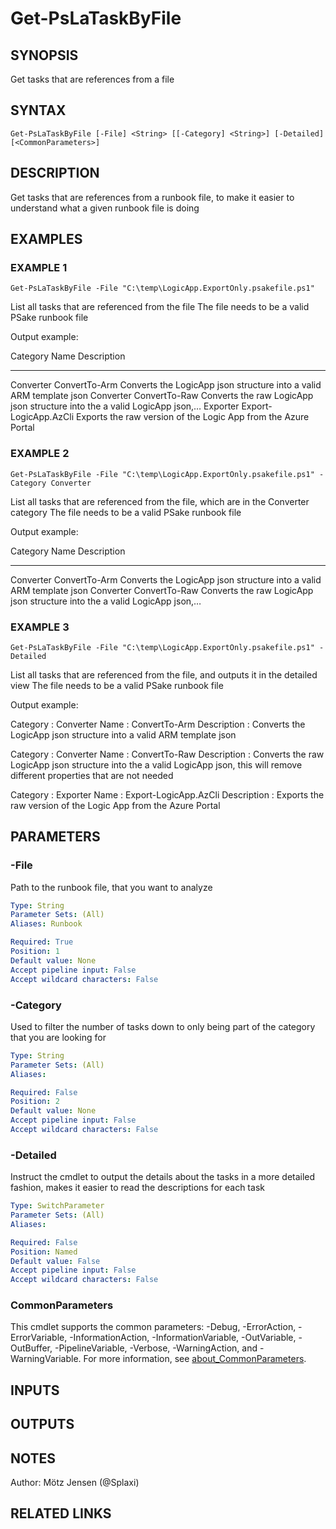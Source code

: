 ﻿---
external help file: PsLogicAppExtractor-help.xml
Module Name: PsLogicAppExtractor
online version:
schema: 2.0.0
---

# Get-PsLaTaskByFile

## SYNOPSIS
Get tasks that are references from a file

## SYNTAX

```
Get-PsLaTaskByFile [-File] <String> [[-Category] <String>] [-Detailed] [<CommonParameters>]
```

## DESCRIPTION
Get tasks that are references from a runbook file, to make it easier to understand what a given runbook file is doing

## EXAMPLES

### EXAMPLE 1
```
Get-PsLaTaskByFile -File "C:\temp\LogicApp.ExportOnly.psakefile.ps1"
```

List all tasks that are referenced from the file
The file needs to be a valid PSake runbook file

Output example:

Category  Name                     Description
--------  ----                     -----------
Converter ConvertTo-Arm            Converts the LogicApp json structure into a valid ARM template json
Converter ConvertTo-Raw Converts the raw LogicApp json structure into the a valid LogicApp json,…
Exporter  Export-LogicApp.AzCli    Exports the raw version of the Logic App from the Azure Portal

### EXAMPLE 2
```
Get-PsLaTaskByFile -File "C:\temp\LogicApp.ExportOnly.psakefile.ps1" -Category Converter
```

List all tasks that are referenced from the file, which are in the Converter category
The file needs to be a valid PSake runbook file

Output example:

Category  Name                     Description
--------  ----                     -----------
Converter ConvertTo-Arm            Converts the LogicApp json structure into a valid ARM template json
Converter ConvertTo-Raw Converts the raw LogicApp json structure into the a valid LogicApp json,…

### EXAMPLE 3
```
Get-PsLaTaskByFile -File "C:\temp\LogicApp.ExportOnly.psakefile.ps1" -Detailed
```

List all tasks that are referenced from the file, and outputs it in the detailed view
The file needs to be a valid PSake runbook file

Output example:

Category    : Converter
Name        : ConvertTo-Arm
Description : Converts the LogicApp json structure into a valid ARM template json

Category    : Converter
Name        : ConvertTo-Raw
Description : Converts the raw LogicApp json structure into the a valid LogicApp json,
this will remove different properties that are not needed

Category    : Exporter
Name        : Export-LogicApp.AzCli
Description : Exports the raw version of the Logic App from the Azure Portal

## PARAMETERS

### -File
Path to the runbook file, that you want to analyze

```yaml
Type: String
Parameter Sets: (All)
Aliases: Runbook

Required: True
Position: 1
Default value: None
Accept pipeline input: False
Accept wildcard characters: False
```

### -Category
Used to filter the number of tasks down to only being part of the category that you are looking for

```yaml
Type: String
Parameter Sets: (All)
Aliases:

Required: False
Position: 2
Default value: None
Accept pipeline input: False
Accept wildcard characters: False
```

### -Detailed
Instruct the cmdlet to output the details about the tasks in a more detailed fashion, makes it easier to read the descriptions for each task

```yaml
Type: SwitchParameter
Parameter Sets: (All)
Aliases:

Required: False
Position: Named
Default value: False
Accept pipeline input: False
Accept wildcard characters: False
```

### CommonParameters
This cmdlet supports the common parameters: -Debug, -ErrorAction, -ErrorVariable, -InformationAction, -InformationVariable, -OutVariable, -OutBuffer, -PipelineVariable, -Verbose, -WarningAction, and -WarningVariable. For more information, see [about_CommonParameters](http://go.microsoft.com/fwlink/?LinkID=113216).

## INPUTS

## OUTPUTS

## NOTES
Author: Mötz Jensen (@Splaxi)

## RELATED LINKS
